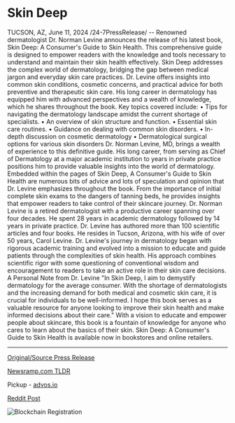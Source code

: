 # Skin Deep

TUCSON, AZ, June 11, 2024 /24-7PressRelease/ -- Renowned dermatologist Dr. Norman Levine announces the release of his latest book, Skin Deep: A Consumer's Guide to Skin Health. This comprehensive guide is designed to empower readers with the knowledge and tools necessary to understand and maintain their skin health effectively.  Skin Deep addresses the complex world of dermatology, bridging the gap between medical jargon and everyday skin care practices. Dr. Levine offers insights into common skin conditions, cosmetic concerns, and practical advice for both preventive and therapeutic skin care. His long career in dermatology has equipped him with advanced perspectives and a wealth of knowledge, which he shares throughout the book.  Key topics covered include: •	Tips for navigating the dermatology landscape amidst the current shortage of specialists. •	An overview of skin structure and function. •	Essential skin care routines. •	Guidance on dealing with common skin disorders. •	In-depth discussion on cosmetic dermatology •	Dermatological surgical options for various skin disorders  Dr. Norman Levine, MD, brings a wealth of experience to this definitive guide. His long career, from serving as Chief of Dermatology at a major academic institution to years in private practice positions him to provide valuable insights into the world of dermatology.  Embedded within the pages of Skin Deep, A Consumer's Guide to Skin Health are numerous bits of advice and lots of speculation and opinion that Dr. Levine emphasizes throughout the book. From the importance of initial complete skin exams to the dangers of tanning beds, he provides insights that empower readers to take control of their skincare journey.  Dr. Norman Levine is a retired dermatologist with a productive career spanning over four decades. He spent 28 years in academic dermatology followed by 14 years in private practice. Dr. Levine has authored more than 100 scientific articles and four books. He resides in Tucson, Arizona, with his wife of over 50 years, Carol Levine.  Dr. Levine's journey in dermatology began with rigorous academic training and evolved into a mission to educate and guide patients through the complexities of skin health. His approach combines scientific rigor with some questioning of conventional wisdom and encouragement to readers to take an active role in their skin care decisions.  A Personal Note from Dr. Levine "In Skin Deep, I aim to demystify dermatology for the average consumer. With the shortage of dermatologists and the increasing demand for both medical and cosmetic skin care, it is crucial for individuals to be well-informed. I hope this book serves as a valuable resource for anyone looking to improve their skin health and make informed decisions about their care."  With a vision to educate and empower people about skincare, this book is a fountain of knowledge for anyone who cares to learn about the basics of their skin.  Skin Deep: A Consumer's Guide to Skin Health is available now in bookstores and online retailers. 

---

[Original/Source Press Release](https://www.24-7pressrelease.com/press-release/511610/skin-deep)
                    

[Newsramp.com TLDR](https://newsramp.com/curated-news/renowned-dermatologist-dr-norman-levine-releases-new-book-on-skin-health/e8e04317a2e7c7b7f9eb3361c2d2b450) 


Pickup - [advos.io](https://advos.io/en/dr-norman-levine-unveils-comprehensive-guide-to-skin-health-in-new-book-skin-deep/20244018)
 



[Reddit Post](https://www.reddit.com/r/BookNews/comments/1dd87oe/renowned_dermatologist_dr_norman_levine_releases/) 



![Blockchain Registration](https://cdn.newsramp.app/24-7PressRelease/qrcode/246/11/bendXZS5.webp)